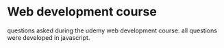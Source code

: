 # Web development course

questions asked during the udemy web development course.
all questions were developed in javascript.

